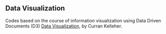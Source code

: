 ## Data Visualization

Codes based on the course of information visualization using Data Driven Documents (D3) [Data Visualization](https://curran.github.io/dataviz-course-2018/), by Curran Kelleher.

